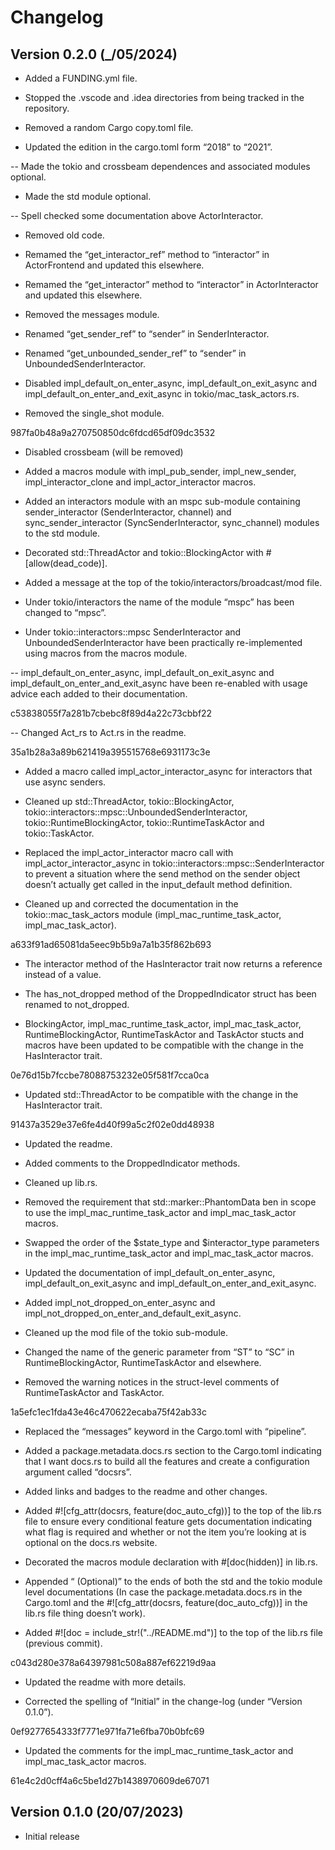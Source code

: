 # Changelog

## Version 0.2.0 (_/05/2024)

- Added a FUNDING.yml file.

- Stopped the .vscode and .idea directories from being tracked in the repository.

- Removed a random Cargo copy.toml file.

- Updated the edition in the cargo.toml form “2018” to “2021”.

-- Made the tokio and crossbeam dependences and associated modules optional.

- Made the std module optional.

-- Spell checked some documentation above ActorInteractor.

- Removed old code.

- Remamed the “get_interactor_ref” method to “interactor” in ActorFrontend and updated this elsewhere.

- Remamed the “get_interactor” method to “interactor” in ActorInteractor and updated this elsewhere.

- Removed the messages module.

- Renamed “get_sender_ref” to “sender” in SenderInteractor.

- Renamed “get_unbounded_sender_ref” to “sender” in UnboundedSenderInteractor.

- Disabled impl_default_on_enter_async, impl_default_on_exit_async and impl_default_on_enter_and_exit_async in tokio/mac_task_actors.rs.

- Removed the single_shot module.

987fa0b48a9a270750850dc6fdcd65df09dc3532

- Disabled crossbeam (will be removed)

- Added a macros module with impl_pub_sender, impl_new_sender, impl_interactor_clone and impl_actor_interactor macros.

- Added an interactors module with an mspc sub-module containing sender_interactor (SenderInteractor, channel) and sync_sender_interactor (SyncSenderInteractor, sync_channel) modules to the std module.

- Decorated std::ThreadActor and tokio::BlockingActor with #[allow(dead_code)].

- Added a message at the top of the tokio/interactors/broadcast/mod file.

- Under tokio/interactors the name of the module “mspc” has been changed to “mpsc”.

- Under tokio::interactors::mpsc SenderInteractor and UnboundedSenderInteractor have been practically re-implemented using macros from the macros module.

-- impl_default_on_enter_async, impl_default_on_exit_async and impl_default_on_enter_and_exit_async have been re-enabled with usage advice each added to their documentation.



c53838055f7a281b7cbebc8f89d4a22c73cbbf22



-- Changed Act_rs to Act.rs in the readme.



35a1b28a3a89b621419a395515768e6931173c3e



- Added a macro called impl_actor_interactor_async for interactors that use async senders.

- Cleaned up std::ThreadActor, tokio::BlockingActor, tokio::interactors::mpsc::UnboundedSenderInteractor, tokio::RuntimeBlockingActor, tokio::RuntimeTaskActor and tokio::TaskActor.

- Replaced the impl_actor_interactor macro call with impl_actor_interactor_async in tokio::interactors::mpsc::SenderInteractor to prevent a situation where the send method on the sender object doesn’t actually get called in the input_default method definition.

- Cleaned up and corrected the documentation in the tokio::mac_task_actors module (impl_mac_runtime_task_actor, impl_mac_task_actor).



a633f91ad65081da5eec9b5b9a7a1b35f862b693



- The interactor method of the HasInteractor trait now returns a reference instead of a value.

- The has_not_dropped method of the DroppedIndicator struct has been renamed to not_dropped.

- BlockingActor, impl_mac_runtime_task_actor, impl_mac_task_actor, RuntimeBlockingActor, RuntimeTaskActor and TaskActor stucts and macros have been updated to be compatible with the change in the HasInteractor trait.



0e76d15b7fccbe78088753232e05f581f7cca0ca



- Updated std::ThreadActor to be compatible with the change in the HasInteractor trait.



91437a3529e37e6fe4d40f99a5c2f02e0dd48938


- Updated the readme.

- Added comments to the DroppedIndicator methods.

- Cleaned up lib.rs.

- Removed the requirement that std::marker::PhantomData ben in scope to use the impl_mac_runtime_task_actor and impl_mac_task_actor macros.

- Swapped the order of the $state_type and $interactor_type parameters in the impl_mac_runtime_task_actor and impl_mac_task_actor macros.

- Updated the documentation of impl_default_on_enter_async, impl_default_on_exit_async and impl_default_on_enter_and_exit_async.

- Added impl_not_dropped_on_enter_async and impl_not_dropped_on_enter_and_default_exit_async.

- Cleaned up the mod file of the tokio sub-module.

- Changed the name of the generic parameter from “ST” to “SC” in RuntimeBlockingActor, RuntimeTaskActor and elsewhere.

- Removed the warning notices in the struct-level comments of RuntimeTaskActor and TaskActor.



1a5efc1ec1fda43e46c470622ecaba75f42ab33c



- Replaced the “messages” keyword in the Cargo.toml with “pipeline”.

- Added a package.metadata.docs.rs section to the Cargo.toml indicating that I want docs.rs to build all the features and create a configuration argument called “docsrs”.

- Added links and badges to the readme and other changes.

- Added #![cfg_attr(docsrs, feature(doc_auto_cfg))] to the top of the lib.rs file to ensure every conditional feature gets documentation indicating what flag is required and whether or not the item you’re looking at is optional on the docs.rs website.

- Decorated the macros module declaration with #[doc(hidden)] in lib.rs.

- Appended “ (Optional)” to the ends of both the std and the tokio module level documentations (In case the package.metadata.docs.rs in the Cargo.toml and the #![cfg_attr(docsrs, feature(doc_auto_cfg))] in the lib.rs file thing doesn’t work).

- Added #![doc = include_str!("../README.md")] to the top of the lib.rs file (previous commit).



c043d280e378a64397981c508a887ef62219d9aa



- Updated the readme with more details.

- Corrected the spelling of “Initial” in the change-log (under “Version 0.1.0”).



0ef9277654333f7771e971fa71e6fba70b0bfc69



- Updated the comments for the impl_mac_runtime_task_actor and impl_mac_task_actor macros.



61e4c2d0cff4a6c5be1d27b1438970609de67071

## Version 0.1.0 (20/07/2023)

- Initial release
